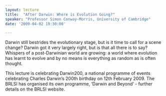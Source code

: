 ```yaml
---
layout: lecture
title:  "After Darwin: Where is Evolution Going?"
speaker: "Professor Simon Conway-Morris, University of Cambridge"
date: '2009-04-02 19:30:00'

---
```

Darwin still bestrides the evolutionary stage, but is it time to call for a scene change? Darwin got it very largely right, but is that all there is to say? Whispers of a post-Darwinian world are growing: a world where evolution has learnt to evolve and by no means is everything as random as is often thought.

This lecture is celebrating Darwin200, a national programme of events celebrating Charles Darwin’s 200th birthday on 12th February 2009. The BRLSI has organised its own programme, ‘Darwin and Beyond’ - further details on the BRLSI website.